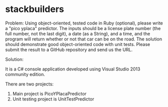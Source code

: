 ﻿# stackbuilders

Problem: Using object-oriented, tested code in Ruby (optional), please write a "pico yplaca" predictor.
The inputs should be a license plate number (the full number, not the last digit), a date (as a String), and a time, and the program will return whether or not that car can be on the road.
The solution should demonstrate good object-oriented code with unit tests. Please submit the result to a GitHub repository and send us the URL.

Solution:

It is a C# console application developed using Visual Studio 2013 community edition. 

There are two projects: 
1) Main project is PicoYPlacaPredictor
2) Unit testing project is UnitTestPredictor
